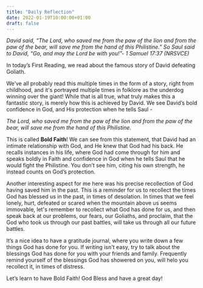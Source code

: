 ```yaml
---
title: "Daily Reflection"
date: 2022-01-19T10:00:00+01:00
draft: false
---
```

_David said, “The Lord, who saved me from the paw of the lion and from the paw of the bear, will save me from the hand of this Philistine.” So Saul said to David, “Go, and may the Lord be with you!”- 1 Samuel 17:37 (NRSVCE)_

In today’s First Reading, we read about the famous story of David defeating Goliath.

We’ve all probably read this multiple times in the form of a story, right from childhood, and it's portrayed multiple times in folklore as the underdog winning over the giant! While that is all true, what truly makes this a fantastic story, is merely how this is achieved by David. We see David’s bold confidence in God, and His protection when he tells Saul -

_The Lord, who saved me from the paw of the lion and from the paw of the bear, will save me from the hand of this Philistine._

This is called **Bold Faith**! We can see from this statement, that David had an intimate relationship with God, and He knew that God had his back. He recalls instances in his life, where God had come through for him and speaks boldly in Faith and confidence in God when he tells Saul that he would fight the Philistine. You don’t see him, citing his own strength, he instead counts on God’s protection.

Another interesting aspect for me here was his precise recollection of God having saved him in the past. This is a reminder for us to recollect the times God has blessed us in the past, in times of desolation. In times that we feel lonely, hurt, defeated or scared when the mountain above us seems immovable, let's remember to recollect what God has done for us, and then speak back at our problems, our fears, our Goliaths, and proclaim, that the God who took us through our past battles, will take us through all our future battles.

It’s a nice idea to have a gratitude journal, where you write down a few things God has done for you. If writing isn't easy, try to talk about the blessings God has done for you with your friends and family. Frequently remind yourself of the blessings God has showered on you, will helo you recollect it, in times of distress.

Let’s learn to have Bold Faith! God Bless and have a great day!
